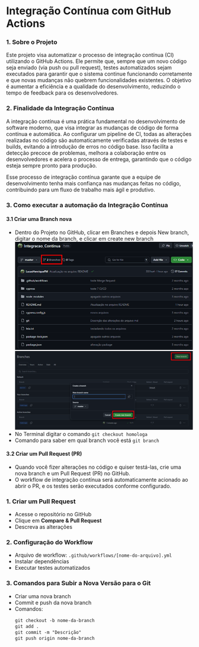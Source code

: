 # Integração Contínua com GitHub Actions


### 1. Sobre o Projeto
Este projeto visa automatizar o processo de integração contínua (CI) utilizando o GitHub Actions. Ele permite que, sempre que um novo código seja enviado (via push ou pull request), testes automatizados sejam executados para garantir que o sistema continue funcionando corretamente e que novas mudanças não quebrem funcionalidades existentes. O objetivo é aumentar a eficiência e a qualidade do desenvolvimento, reduzindo o tempo de feedback para os desenvolvedores.


### 2. Finalidade da Integração Contínua
A integração contínua é uma prática fundamental no desenvolvimento de software moderno, que visa integrar as mudanças de código de forma contínua e automática. Ao configurar um pipeline de CI, todas as alterações realizadas no código são automaticamente verificadas através de testes e builds, evitando a introdução de erros no código base. Isso facilita a detecção precoce de problemas, melhora a colaboração entre os desenvolvedores e acelera o processo de entrega, garantindo que o código esteja sempre pronto para produção.

Esse processo de integração contínua garante que a equipe de desenvolvimento tenha mais confiança nas mudanças feitas no código, contribuindo para um fluxo de trabalho mais ágil e produtivo.

### 3. Como executar a automação da Integração Contínua

#### 3.1 Criar uma Branch nova
- Dentro do Projeto no GitHub, clicar em Branches e depois New branch, digitar o nome da branch, e clicar em create new branch
  ![alt text](image.png)
  ![alt text](image-1.png)
- No Terminal digitar o comando `git checkout homologa`
- Comando para saber em qual branch você está `git branch`


#### 3.2 Criar um Pull Request (PR)
- Quando você fizer alterações no código e quiser testá-las, crie uma nova branch e um Pull Request (PR) no GitHub.
- O workflow de integração contínua será automaticamente acionado ao abrir o PR, e os testes serão executados conforme configurado.


### 1. Criar um Pull Request
- Acesse o repositório no GitHub
- Clique em **Compare & Pull Request**
- Descreva as alterações


### 2. Configuração do Workflow
- Arquivo de workflow: `.github/workflows/[nome-do-arquivo].yml`
- Instalar dependências
- Executar testes automatizados

### 3. Comandos para Subir a Nova Versão para o Git
- Criar uma nova branch
- Commit e push da nova branch
- Comandos:
  ```
  git checkout -b nome-da-branch
  git add .
  git commit -m "Descrição"
  git push origin nome-da-branch
  ```